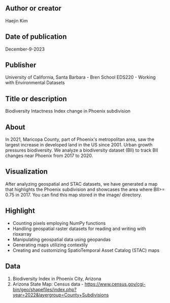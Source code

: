 

## Author or creator 
Haejin Kim
## Date of publication
December-9-2023
## Publisher  
University of California, Santa Barbara - Bren School
EDS220 - Working with Environmental Datasets
## Title or description 
Biodiversity Intactness Index change in Phoenix subdivision

## About
In 2021, Maricopa County, part of Phoenix's metropolitan area, saw the largest increase in developed land in the US since 2001. Urban growth pressures biodiversity. We analyze a biodiversity dataset (BII) to track BII changes near Phoenix from 2017 to 2020.

## Visualization
After analyzing geospatial and STAC datasets, we have generated a map that highlights the Phoenix subdivision and showcases the area where BII>= 0.75 in 2017. You can find this map stored in the image/ directory. 

## Highlight
- Counting pixels employing NumPy functions
- Handling geospatial raster datasets for reading and writing with rioxarray
- Manipulating geospatial data using geopandas
- Generating maps utilizing contextily
- Creating and customizing SpatioTemporal Asset Catalog (STAC) maps

## Data
1) Biodiversity Index in Phoenix City, Arizona
2) Arizona State Map: Census data - https://www.census.gov/cgi-bin/geo/shapefiles/index.php?year=2022&layergroup=County+Subdivisions

